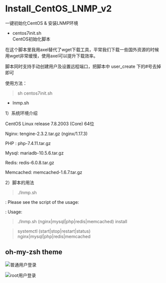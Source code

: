 # Install_CentOS_LNMP_v2
一键初始化CentOS & 安装LNMP环境
 
- centos7init.sh  
CentOS初始化脚本

在这个脚本里我用axel替代了wget下载工具，平常我们下载一些国外资源的时候用wget非常缓慢，使用axel可以提升下载效率。 

脚本同时支持手动创建用户及设置远程端口，把脚本中 user_create 下的#号去掉即可 

使用方法： 
>sh centos7init.sh 
 
- lnmp.sh
 
1）系统环境介绍 

CentOS Linux release 7.8.2003 (Core) 64位 

Nginx: tengine-2.3.2.tar.gz (nginx/1.17.3) 

PHP  : php-7.4.11.tar.gz  

Mysql: mariadb-10.5.6.tar.gz 

Redis: redis-6.0.8.tar.gz

Memcached: memcached-1.6.7.tar.gz


2）脚本的用法 

>./lnmp.sh 

: Please see the script of the usage: 

: Usage: 

>./lnmp.sh (nginx|mysql|php|redis|memcached) install

>systemctl (start|stop|restart|status) nginx|mysql|php|redis|memcached 

## oh-my-zsh theme
![普通用户登录](https://xmyunwei.com/wp-content/uploads/2020/10/WX20201025-183925@2x-1024x551.png)

![root用户登录](https://xmyunwei.com/wp-content/uploads/2020/10/WX20201025-185450@2x-1024x551.png)

